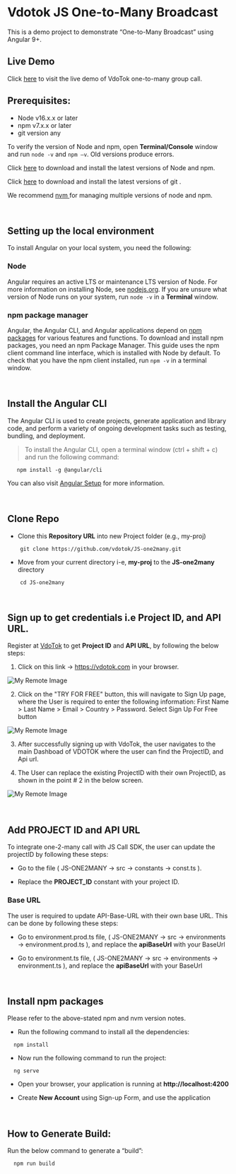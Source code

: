 # Vdotok JS One-to-Many Broadcast

This is a demo project to demonstrate “One-to-Many Broadcast” using Angular 9+.

## Live Demo

Click <a href="https://one2many.vdotok.com" target="_blank" title="Chat Demo">here</a> to visit the live demo of VdoTok one-to-many group call.

## Prerequisites:

- Node v16.x.x or later
- npm v7.x.x or later
- git version any

To verify the version of Node and npm, open **Terminal/Console** window and run `node -v` and `npm –v`. Old versions produce errors.

Click <a href="https://docs.npmjs.com/downloading-and-installing-node-js-and-npm" target="_blank">here</a> to download and install the latest versions of Node and npm.

Click <a href="https://git-scm.com/downloads" target="_blank">here</a> to download and install the latest versions of git .

We recommend <a href="https://github.com/nvm-sh/nvm" target="_blank">nvm </a> for managing multiple versions of node and npm.

<br/>


## Setting up the local environment

To install Angular on your local system, you need the following:

### Node

Angular requires an active LTS or maintenance LTS version of Node. For more information on installing Node, see <a href="https://nodejs.org">nodejs.org</a>. If you are unsure what version of Node runs on your system, run `node -v` in a **Terminal** window.

### npm package manager

Angular, the Angular CLI, and Angular applications depend on <a href="https://docs.npmjs.com/getting-started/what-is-npm">npm packages</a> for various features and functions. To download and install npm packages, you need an npm Package Manager. This guide uses the npm client command line interface, which is installed with Node by default. To check that you have the npm client installed, run `npm -v` in a terminal window.

<br/>

## Install the Angular CLI

The Angular CLI is used to create projects, generate application and library code, and perform a variety of ongoing development tasks such as testing, bundling, and deployment.

> To install the Angular CLI, open a terminal window (ctrl + shift + c) and run the following command:

```shell
   npm install -g @angular/cli
```

You can also visit <a href="https://angular.io/guide/setup-local" target="_blank">Angular Setup</a> for more information.

<br/>

## Clone Repo

- Clone this **Repository URL** into new Project folder (e.g., my-proj)

```shell
    git clone https://github.com/vdotok/JS-one2many.git
```


- Move from your current directory i-e, **my-proj** to the **JS-one2many** directory

```shell
    cd JS-one2many
```

</br>

## Sign up to get credentials i.e Project ID, and API URL.

Register at <a href="https://vdotok.com" target="_blank">VdoTok</a> to get **Project ID** and **API URL**, by following the below steps:


1. Click on this link -> <a href="https://vdotok.com" target="_blank">https://vdotok.com</a> in your browser.

![My Remote Image](https://user-images.githubusercontent.com/87179594/184070841-f9b91f46-93df-4047-acfb-4739fd207aaa.jpg)

2. Click on the "TRY FOR FREE" button, this will navigate to Sign Up page, where the User is required to enter the following information: First Name > Last Name > Email > Country > Password. Select Sign Up For Free button

![My Remote Image](https://user-images.githubusercontent.com/87179594/184070989-e8b26d85-6e64-4ef3-b6d7-56449738236c.jpg)

3. After successfully signing up with VdoTok, the user navigates to the main Dashboad of VDOTOK where the user can find the ProjectID, and Api url.

4. The User can replace the existing ProjectID with their own ProjectID, as shown in the point # 2 in the below screen.

![My Remote Image](https://user-images.githubusercontent.com/87179594/184071060-9909513b-f880-4de8-9481-6ab91ae2be95.jpg)


<br/>

## Add PROJECT ID and API URL

To integrate one-2-many call with JS Call SDK, the user can update the projectID by following these steps:

- Go to the file ( JS-ONE2MANY -> src -> constants -> const.ts ).

- Replace the **PROJECT_ID** constant with your project ID.


### Base URL

The user is required to update API-Base-URL with their own base URL. This can be done by following these steps:

- Go to environment.prod.ts file, ( JS-ONE2MANY -> src -> environments -> environment.prod.ts ), and replace the **apiBaseUrl** with your BaseUrl

- Go to environment.ts file, ( JS-ONE2MANY -> src -> environments -> environment.ts ), and replace the **apiBaseUrl** with your  BaseUrl

</br>


## Install npm packages

Please refer to the above-stated npm and nvm version notes.

- Run the following command to install all the dependencies:

```shell
  npm install
```

- Now run the following command to run the project:

```shell
  ng serve
```

- Open your browser, your application is running at **http://localhost:4200**

- Create **New Account** using Sign-up Form, and use the application

</br>


## How to Generate Build:

Run the below command to generate a “build”: 

```shell
  npm run build
```

</br>
